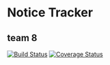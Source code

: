 # Notice Tracker

## team 8

[![Build Status](https://travis-ci.org/swsnu/swpp18-team8.svg?branch=master)](https://travis-ci.org/swsnu/swpp18-team8)
[![Coverage Status](https://coveralls.io/repos/github/swsnu/swpp18-team8/badge.svg)](https://coveralls.io/github/swsnu/swpp18-team8)
